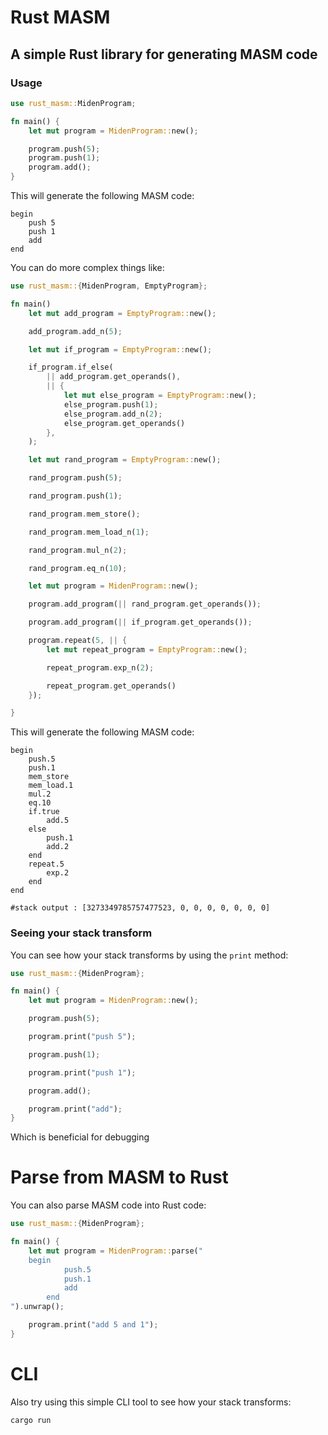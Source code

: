 # Rust MASM

## A simple Rust library for generating MASM code

### Usage

```rust
use rust_masm::MidenProgram;

fn main() {
    let mut program = MidenProgram::new();

    program.push(5);
    program.push(1);
    program.add();
}
```

This will generate the following MASM code:

```masm
begin
    push 5
    push 1
    add
end
```

You can do more complex things like:

```rust
use rust_masm::{MidenProgram, EmptyProgram};

fn main() 
    let mut add_program = EmptyProgram::new();

    add_program.add_n(5);

    let mut if_program = EmptyProgram::new();

    if_program.if_else(
        || add_program.get_operands(),
        || {
            let mut else_program = EmptyProgram::new();
            else_program.push(1);
            else_program.add_n(2);
            else_program.get_operands()
        },
    );

    let mut rand_program = EmptyProgram::new();

    rand_program.push(5);

    rand_program.push(1);

    rand_program.mem_store();

    rand_program.mem_load_n(1);

    rand_program.mul_n(2);

    rand_program.eq_n(10);

    let mut program = MidenProgram::new();

    program.add_program(|| rand_program.get_operands());

    program.add_program(|| if_program.get_operands());

    program.repeat(5, || {
        let mut repeat_program = EmptyProgram::new();

        repeat_program.exp_n(2);

        repeat_program.get_operands()
    });

}
```

This will generate the following MASM code:

```masm
begin
	push.5
	push.1
	mem_store
	mem_load.1
	mul.2
	eq.10
	if.true
		add.5
	else
		push.1
		add.2
	end
	repeat.5
		exp.2
	end
end

#stack output : [3273349785757477523, 0, 0, 0, 0, 0, 0, 0]
```

### Seeing your stack transform

You can see how your stack transforms by using the `print` method:

```rust
use rust_masm::{MidenProgram};

fn main() {
    let mut program = MidenProgram::new();

    program.push(5);

    program.print("push 5");

    program.push(1);

    program.print("push 1");

    program.add();

    program.print("add");
}
```

Which is beneficial for debugging

# Parse from MASM to Rust

You can also parse MASM code into Rust code:

```rust
use rust_masm::{MidenProgram};

fn main() {
    let mut program = MidenProgram::parse("
	begin
        	push.5
        	push.1
        	add
    	end
").unwrap();

    program.print("add 5 and 1");
}
```

# CLI

Also try using this simple CLI tool to see how your stack transforms:

```bash
cargo run
```
